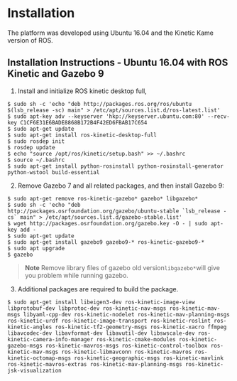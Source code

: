 Installation
===============

The platform was developed using Ubuntu 16.04 and the Kinetic Kame version of ROS.

Installation Instructions - Ubuntu 16.04 with ROS Kinetic and Gazebo 9
---------------------------------------------------------
1. Install and initialize ROS kinetic desktop full, 

 ```console
$ sudo sh -c 'echo "deb http://packages.ros.org/ros/ubuntu $(lsb_release -sc) main" > /etc/apt/sources.list.d/ros-latest.list'
$ sudo apt-key adv --keyserver 'hkp://keyserver.ubuntu.com:80' --recv-key C1CF6E31E6BADE8868B172B4F42ED6FBAB17C654
$ sudo apt-get update
$ sudo apt-get install ros-kinetic-desktop-full
$ sudo rosdep init
$ rosdep update
$ echo "source /opt/ros/kinetic/setup.bash" >> ~/.bashrc
$ source ~/.bashrc
$ sudo apt-get install python-rosinstall python-rosinstall-generator python-wstool build-essential
 ```

2. Remove Gazebo 7 and all related packages, and then install Gazebo 9:


```console
$ sudo apt-get remove ros-kinetic-gazebo* gazebo* libgazebo*
$ sudo sh -c 'echo "deb http://packages.osrfoundation.org/gazebo/ubuntu-stable `lsb_release -cs` main" > /etc/apt/sources.list.d/gazebo-stable.list'
$ wget http://packages.osrfoundation.org/gazebo.key -O - | sudo apt-key add -
$ sudo apt-get update
$ sudo apt-get install gazebo9 gazebo9-* ros-kinetic-gazebo9-*
$ sudo apt upgrade
$ gazebo
```

> **Note** Remove library files of gazebo old version`libgazebo*`will give you problem while running gazebo.

 3. Additional packages are required to build the package.

```console
$ sudo apt-get install libeigen3-dev ros-kinetic-image-view libprotobuf-dev libprotoc-dev ros-kinetic-nav-msgs ros-kinetic-mav-msgs libyaml-cpp-dev ros-kinetic-nodelet ros-kinetic-mav-planning-msgs ros-kinetic-urdf ros-kinetic-image-transport ros-kinetic-roslint ros-kinetic-angles ros-kinetic-tf2-geometry-msgs ros-kinetic-xacro ffmpeg libavcodec-dev libavformat-dev libavutil-dev libswscale-dev ros-kinetic-camera-info-manager ros-kinetic-cmake-modules ros-kinetic-gazebo-msgs ros-kinetic-mavros-msgs ros-kinetic-control-toolbox ros-kinetic-mav-msgs ros-kinetic-libmavconn ros-kinetic-mavros ros-kinetic-octomap-msgs ros-kinetic-geographic-msgs ros-kinetic-mavlink ros-kinetic-mavros-extras ros-kinetic-mav-planning-msgs ros-kinetic-jsk-visualization
```

